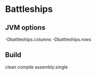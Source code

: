 # Battleships
## JVM options
-Dbattleships.columns
-Dbattleships.rows
## Build
clean compile assembly:single

